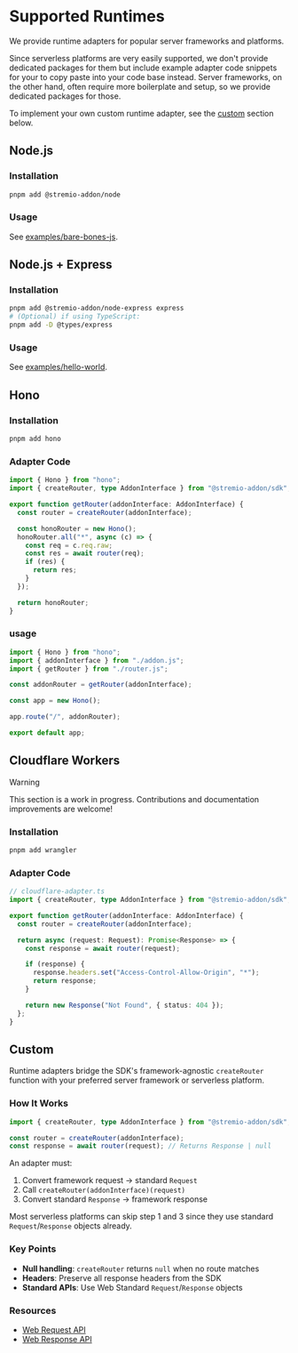 # Supported Runtimes

We provide runtime adapters for popular server frameworks and platforms.

Since serverless platforms are very easily supported, we don't provide dedicated packages for them but include example adapter code snippets for your to copy paste into your code base instead. Server frameworks, on the other hand, often require more boilerplate and setup, so we provide dedicated packages for those.

To implement your own custom runtime adapter, see the [custom](#custom) section below.

## Node.js

### Installation

```bash
pnpm add @stremio-addon/node
```

### Usage

See [examples/bare-bones-js](../examples/bare-bones-js/).

## Node.js + Express

### Installation

```bash
pnpm add @stremio-addon/node-express express
# (Optional) if using TypeScript:
pnpm add -D @types/express
```

### Usage

See [examples/hello-world](../examples/hello-world/).

## Hono

### Installation

```bash
pnpm add hono
```

### Adapter Code

```typescript
import { Hono } from "hono";
import { createRouter, type AddonInterface } from "@stremio-addon/sdk";

export function getRouter(addonInterface: AddonInterface) {
  const router = createRouter(addonInterface);

  const honoRouter = new Hono();
  honoRouter.all("*", async (c) => {
    const req = c.req.raw;
    const res = await router(req);
    if (res) {
      return res;
    }
  });

  return honoRouter;
}
```

### usage

```typescript
import { Hono } from "hono";
import { addonInterface } from "./addon.js";
import { getRouter } from "./router.js";

const addonRouter = getRouter(addonInterface);

const app = new Hono();

app.route("/", addonRouter);

export default app;
```

## Cloudflare Workers

> [!WARNING]  
> This section is a work in progress. Contributions and documentation improvements are welcome!

### Installation

```bash
pnpm add wrangler
```

### Adapter Code

```typescript
// cloudflare-adapter.ts
import { createRouter, type AddonInterface } from "@stremio-addon/sdk";

export function getRouter(addonInterface: AddonInterface) {
  const router = createRouter(addonInterface);

  return async (request: Request): Promise<Response> => {
    const response = await router(request);

    if (response) {
      response.headers.set("Access-Control-Allow-Origin", "*");
      return response;
    }

    return new Response("Not Found", { status: 404 });
  };
}
```

## Custom

Runtime adapters bridge the SDK's framework-agnostic `createRouter` function with your preferred server framework or serverless platform.

### How It Works

```typescript
import { createRouter, type AddonInterface } from "@stremio-addon/sdk";

const router = createRouter(addonInterface);
const response = await router(request); // Returns Response | null
```

An adapter must:

1. Convert framework request -> standard `Request`
2. Call `createRouter(addonInterface)(request)`
3. Convert standard `Response` -> framework response

Most serverless platforms can skip step 1 and 3 since they use standard `Request`/`Response` objects already.

### Key Points

- **Null handling**: `createRouter` returns `null` when no route matches
- **Headers**: Preserve all response headers from the SDK
- **Standard APIs**: Use Web Standard `Request`/`Response` objects

### Resources

- [Web Request API](https://developer.mozilla.org/en-US/docs/Web/API/Request)
- [Web Response API](https://developer.mozilla.org/en-US/docs/Web/API/Response)
